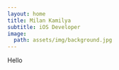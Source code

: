 ```yaml
---
layout: home
title: Milan Kamilya
subtitle: iOS Developer
image:
  path: assets/img/background.jpg
---
```



Hello
